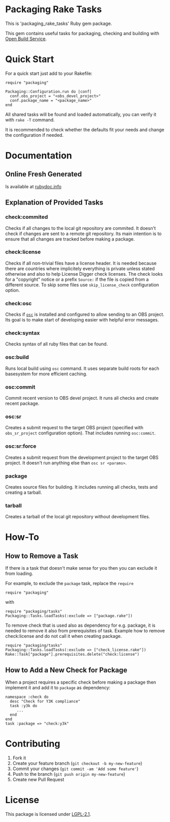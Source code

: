 # Packaging Rake Tasks

This is 'packaging\_rake\_tasks' Ruby gem package.

This gem contains useful tasks for packaging, checking and building with
[Open Build Service](http://openbuildservice.org/).


# Quick Start

For a quick start just add to your Rakefile:

    require "packaging"

    Packaging::Configuration.run do |conf|
      conf.obs_project = "<obs_devel_project>"
      conf.package_name = "<package_name>"
    end

All shared tasks will be found and loaded automatically,
you can verify it with `rake -T` command.

It is recommended to check whether the defaults fit your needs
and change the configuration if needed.

# Documentation
## Online Fresh Generated
Is available at
[rubydoc.info](http://rubydoc.info/github/openSUSE/packaging_tasks/master/frames)

## Explanation of Provided Tasks

### check:commited
Checks if all changes to the local git repository are commited.
It doesn't check if changes
are sent to a remote git repository. Its main intention is to ensure that all
changes are tracked before making a package.

### check:license
Checks if all non-trivial files have a license header.
It is needed because there are
countries where implicitely everything is private unless stated otherwise
and also to help License Digger check licenses.
The check looks for a "copyright" notice or a prefix `Source:`
if the file is copied from a different source.
To skip some files use `skip_license_check` configuration option.

### check:osc
Checks if [`osc`](http://en.opensuse.org/openSUSE:OSC) is installed
and configured to allow sending to an OBS project. Its
goal is to make start of developing easier with helpful error messages.

### check:syntax
Checks syntax of all ruby files that can be found.

### osc:build
Runs local build using `osc` command. It uses separate build roots for each
basesystem for more efficient caching.

### osc:commit
Commit recent version to OBS devel project. It runs all checks and create recent
package.

### osc:sr
Creates a submit request to the target OBS project
(specified with `obs_sr_project` configuration option).
That includes running `osc:commit`.

### osc:sr:force
Creates a submit request from the development project to the target OBS
project.
It doesn't run anything else than `osc sr <params>`.

### package
Creates source files for building. It includes running all checks, tests and
creating a tarball.

### tarball
Creates a tarball of the local git repository without development files.

# How-To

## How to Remove a Task

If there is a task that doesn't make sense for you then you can exclude it from
loading.

For example, to exclude the `package` task, replace the `require`

    require "packaging"

with

    require "packaging/tasks"
    Packaging::Tasks.loadTasks(:exclude => ["package.rake"])

To remove check that is used also as dependency for e.g. package, it is needed
to remove it also from prerequisites of task. Example how to remove
check:license and do not call it when creating package.

    require "packaging/tasks"
    Packaging::Tasks.loadTasks(:exclude => ["check_license.rake"])
    Rake::Task["package"].prerequisites.delete("check:license")


## How to Add a New Check for Package
When a project requires a specific check before making a package
then implement it and add it to `package` as dependency:

    namespace :check do
      desc "Check for Y3K compliance"
      task :y3k do
         ...
      end
    end
    task :package => "check:y3k"

# Contributing

1. Fork it
2. Create your feature branch (`git checkout -b my-new-feature`)
3. Commit your changes (`git commit -am 'Add some feature'`)
4. Push to the branch (`git push origin my-new-feature`)
5. Create new Pull Request

# License
This package is licensed under
[LGPL-2.1](http://www.gnu.org/licenses/lgpl-2.1.html).

